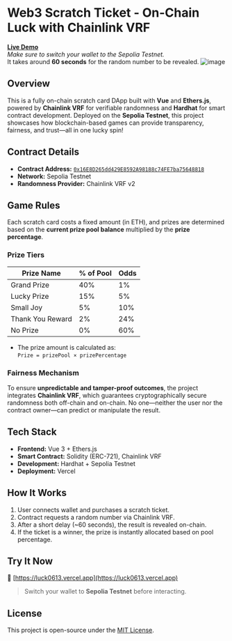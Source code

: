 # Web3 Scratch Ticket - On-Chain Luck with Chainlink VRF

**[Live Demo](https://luck0613.vercel.app)**  
*Make sure to switch your wallet to the Sepolia Testnet.*  
It takes around **60 seconds** for the random number to be revealed.
![image](https://github.com/user-attachments/assets/43d0350c-8e3a-40b7-8ffd-cabd43a5ea39)

## Overview

This is a fully on-chain scratch card DApp built with **Vue** and **Ethers.js**, powered by **Chainlink VRF** for verifiable randomness and **Hardhat** for smart contract development. Deployed on the **Sepolia Testnet**, this project showcases how blockchain-based games can provide transparency, fairness, and trust—all in one lucky spin!

## Contract Details

- **Contract Address:** [`0x16E8D265dd429E8592A98188c74FE7ba75648818`](https://sepolia.etherscan.io/address/0x16E8D265dd429E8592A98188c74FE7ba75648818)
- **Network:** Sepolia Testnet
- **Randomness Provider:** Chainlink VRF v2

## Game Rules

Each scratch card costs a fixed amount (in ETH), and prizes are determined based on the **current prize pool balance** multiplied by the **prize percentage**.

### Prize Tiers

| Prize Name             | % of Pool | Odds    |
|------------------------|-----------|---------|
| Grand Prize          | 40%       | 1%      |
| Lucky Prize          | 15%       | 5%      |
| Small Joy            | 5%        | 10%     |
| Thank You Reward     | 2%        | 24%     |
| No Prize             | 0%        | 60%     |

- The prize amount is calculated as:  
  `Prize = prizePool × prizePercentage`

### Fairness Mechanism

To ensure **unpredictable and tamper-proof outcomes**, the project integrates **Chainlink VRF**, which guarantees cryptographically secure randomness both off-chain and on-chain. No one—neither the user nor the contract owner—can predict or manipulate the result.

## Tech Stack

- **Frontend:** Vue 3 + Ethers.js
- **Smart Contract:** Solidity (ERC-721), Chainlink VRF
- **Development:** Hardhat + Sepolia Testnet
- **Deployment:** Vercel

## How It Works

1. User connects wallet and purchases a scratch ticket.
2. Contract requests a random number via Chainlink VRF.
3. After a short delay (~60 seconds), the result is revealed on-chain.
4. If the ticket is a winner, the prize is instantly allocated based on pool percentage.

## Try It Now

🔗 [https://luck0613.vercel.app](https://luck0613.vercel.app)  
> Switch your wallet to **Sepolia Testnet** before interacting.

## License

This project is open-source under the [MIT License](LICENSE).
